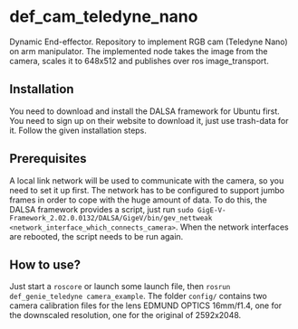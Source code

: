 # def_cam_teledyne_nano

Dynamic End-effector. Repository to implement RGB cam (Teledyne Nano) on arm manipulator.
The implemented node takes the image from the camera, scales it to 648x512 and publishes over ros image_transport.

## Installation

You need to download and install the DALSA framework for Ubuntu first. You need to sign up on their website to download it, just use trash-data for it.
Follow the given installation steps.

## Prerequisites

A local link network will be used to communicate with the camera, so you need to set it up first. The network has to be configured to support jumbo frames in order to cope
with the huge amount of data. To do this, the DALSA framework provides a script, just run ```sudo GigE-V-Framework_2.02.0.0132/DALSA/GigeV/bin/gev_nettweak <network_interface_which_connects_camera>```. When the network interfaces are rebooted, the script needs to be run again.

## How to use?

Just start a ```roscore``` or launch some launch file, then ```rosrun def_genie_teledyne camera_example```.
The folder ```config/``` contains two camera calibration files for the lens EDMUND OPTICS 16mm/f1.4, one for the downscaled resolution, one for the original
of 2592x2048.